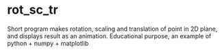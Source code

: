 # rot_sc_tr
Short program makes rotation, scaling and translation of point in 2D plane,
and displays result as an animation.
Educational purpose, an example of python + numpy + matplotlib
